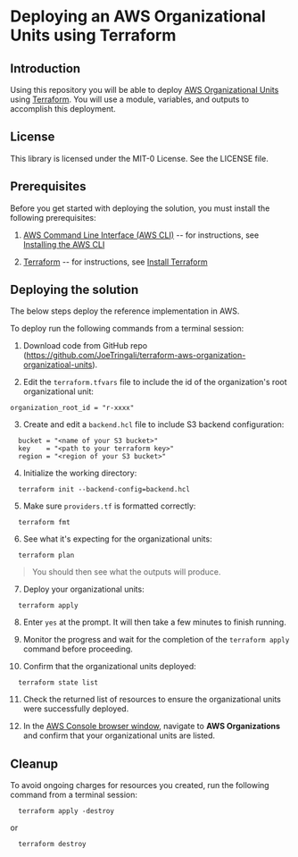 # Deploying an AWS Organizational Units using Terraform

## Introduction

Using this repository you will be able to deploy [AWS Organizational Units](https://docs.aws.amazon.com/organizations/index.html) using [Terraform](https://developer.hashicorp.com/terraform/docs). You will use a module, variables, and outputs to accomplish this deployment.

## License

This library is licensed under the MIT-0 License. See the LICENSE file.

## Prerequisites

Before you get started with deploying the solution, you must install the
following prerequisites:

1. [AWS Command Line Interface (AWS CLI)](https://aws.amazon.com/cli/)
    -- for instructions, see [Installing the AWS
    CLI](https://docs.aws.amazon.com/cli/latest/userguide/cli-chap-install.html)

1.  [Terraform](https://developer.hashicorp.com/terraform/docs)
    -- for instructions, see [Install Terraform](https://developer.hashicorp.com/terraform/tutorials/aws-get-started/install-cli)

## Deploying the solution

The below steps deploy the reference implementation in AWS.

To deploy run the following commands from a
terminal session:

1.  Download code from GitHub repo 
    (<https://github.com/JoeTringali/terraform-aws-organization-organizatioal-units>).

2.  Edit the `terraform.tfvars` file to include the id of the organization's root organizational unit:

```
organization_root_id = "r-xxxx"
```

3. Create and edit a `backend.hcl` file to include S3 backend configuration:

```
  bucket = "<name of your S3 bucket>"
  key    = "<path to your terraform key>"
  region = "<region of your S3 bucket>"
```

4. Initialize the working directory:

```
  terraform init --backend-config=backend.hcl

```

5.  Make sure `providers.tf` is formatted correctly:

```
  terraform fmt
```

6. See what it's expecting for the organizational units:

```
  terraform plan
```
> You should then see what the outputs will produce.

7.  Deploy your organizational units:

```
  terraform apply
```

8. Enter `yes` at the prompt. It will then take a few minutes to finish running.

9. Monitor the progress and wait for the completion of the ```terraform apply``` command before
proceeding.

10. Confirm that the organizational units deployed:

```
  terraform state list
```

11. Check the returned list of resources to ensure the organizational units were successfully deployed.

12. In the [AWS Console browser window](https://aws.amazon.com/console/), navigate to **AWS Organizations** and confirm that your organizational units are listed.

## Cleanup

To avoid ongoing charges for resources you created, run the following command from a
terminal session:

```
  terraform apply -destroy 
```

or 

```
  terraform destroy
```
